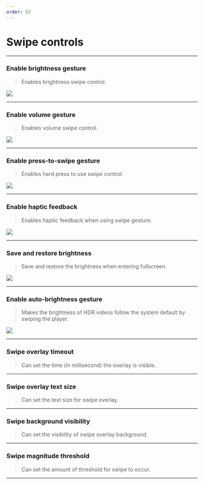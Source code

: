 ```yaml
---
order: 92
---
```

# Swipe controls
---
### Enable brightness gesture
> Enables brightness swipe control.

![](/assets/ytrv/swipte-controls/Enable-brightness-gesture.jpg)

---
### Enable volume gesture
> Enables volume swipe control.

![](/assets/ytrv/swipte-controls/Enable-volume-gesture.jpg)

---
### Enable press-to-swipe gesture
> Enables hard press to use swipe control.

![](/assets/ytrv/swipte-controls/..............)

---
### Enable haptic feedback
> Enables haptic feedback when using swipe gesture.

![](/assets/ytrv/swipte-controls/..............)

---
### Save and restore brightness
> Save and restore the brightness when entering fullscreen.

![](/assets/ytrv/swipte-controls/..............)

---
### Enable auto-brightness gesture
> Makes the brightness of HDR videos follow the system default by swiping the player.

![](/assets/ytrv/swipte-controls/Enable-auto-brightness-gesture.jpg)

---
### Swipe overlay timeout
> Can set the time (in millisecond) the overlay is visible.
---
### Swipe overlay text size
> Can set the text size for swipe overlay.
---
### Swipe background visibility
> Can set the visibility of swipe overlay background.
---
### Swipe magnitude threshold
> Can set the amount of threshold for swipe to occur.
---
